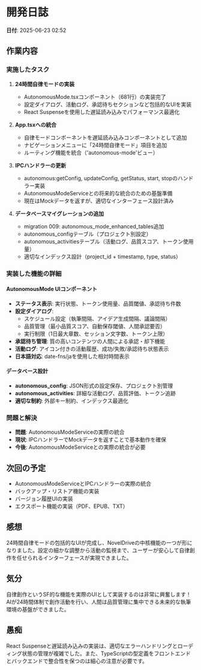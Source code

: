 # 開発日誌

**日付**: 2025-06-23 02:52

## 作業内容

### 実施したタスク
1. **24時間自律モードの実装**
   - AutonomousMode.tsxコンポーネント（681行）の実装完了
   - 設定ダイアログ、活動ログ、承認待ちセクションなど包括的なUIを実装
   - React Suspenseを使用した遅延読み込みでパフォーマンス最適化

2. **App.tsxへの統合**
   - 自律モードコンポーネントを遅延読み込みコンポーネントとして追加
   - ナビゲーションメニューに「24時間自律モード」項目を追加
   - ルーティング機能を統合（'autonomous-mode'ビュー）

3. **IPCハンドラーの更新**
   - autonomous:getConfig, updateConfig, getStatus, start, stopのハンドラー実装
   - AutonomousModeServiceとの将来的な統合のための基盤準備
   - 現在はMockデータを返すが、適切なインターフェース設計済み

4. **データベースマイグレーションの追加**
   - migration 009: autonomous_mode_enhanced_tables追加
   - autonomous_configテーブル（プロジェクト別設定）
   - autonomous_activitiesテーブル（活動ログ、品質スコア、トークン使用量）
   - 適切なインデックス設計（project_id + timestamp, type, status）

### 実装した機能の詳細

#### AutonomousMode UIコンポーネント
- **ステータス表示**: 実行状態、トークン使用量、品質閾値、承認待ち件数
- **設定ダイアログ**: 
  - スケジュール設定（執筆間隔、アイデア生成間隔、議論間隔）
  - 品質管理（最小品質スコア、自動保存閾値、人間承認要否）
  - 実行制限（1日最大章数、セッション文字数、トークン上限）
- **承認待ち管理**: 質の高いコンテンツの人間による承認・却下機能
- **活動ログ**: アイコン付きの活動履歴、成功/失敗/承認待ち状態表示
- **日本語対応**: date-fns/jaを使用した相対時間表示

#### データベース設計
- **autonomous_config**: JSON形式の設定保存、プロジェクト別管理
- **autonomous_activities**: 詳細な活動ログ、品質評価、トークン追跡
- **適切な制約**: 外部キー制約、インデックス最適化

### 問題と解決
- **問題**: AutonomousModeServiceの実際の統合
- **現状**: IPCハンドラーでMockデータを返すことで基本動作を確保
- **今後**: AutonomousModeServiceとの実際の統合が必要

## 次回の予定
- AutonomousModeServiceとIPCハンドラーの実際の統合
- バックアップ・リストア機能の実装
- バージョン履歴UIの実装
- エクスポート機能の実装（PDF、EPUB、TXT）

## 感想
24時間自律モードの包括的なUIが完成し、NovelDriveの中核機能の一つが形になりました。設定の細かな調整から活動の監視まで、ユーザーが安心して自律創作を任せられるインターフェースが実現できました。

## 気分
自律創作というSF的な機能を実際のUIとして実装するのは非常に興奮します！AIが24時間体制で創作活動を行い、人間は品質管理に集中できる未来的な執筆環境の基盤ができました。

## 愚痴
React Suspenseと遅延読み込みの実装は、適切なエラーハンドリングとローディング状態の管理が複雑でした。また、TypeScriptの型定義をフロントエンドとバックエンドで整合性を保つのは細心の注意が必要です。